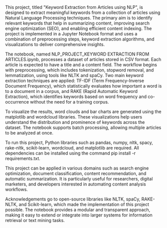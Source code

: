 This project, titled "Keyword Extraction from Articles using NLP", is designed to extract meaningful keywords from a collection of articles using Natural Language Processing techniques. The primary aim is to identify relevant keywords that help in summarizing content, improving search engine optimization (SEO), and enabling efficient content indexing. The project is implemented in a Jupyter Notebook format and uses a combination of preprocessing steps, keyword extraction algorithms, and visualizations to deliver comprehensive insights.

The notebook, named NLP_PROJECT_KEYWORD EXTRACTION FROM ARTICLES.ipynb, processes a dataset of articles stored in CSV format. Each article is expected to have a title and a content field. The workflow begins with preprocessing, which includes tokenization, stopword removal, and lemmatization, using tools like NLTK and spaCy. Two main keyword extraction techniques are applied: TF-IDF (Term Frequency-Inverse Document Frequency), which statistically evaluates how important a word is to a document in a corpus, and RAKE (Rapid Automatic Keyword Extraction), which identifies keywords based on word frequency and co-occurrence without the need for a training corpus.

To visualize the results, word clouds and bar charts are generated using the matplotlib and wordcloud libraries. These visualizations help users understand the distribution and prominence of keywords across the dataset. The notebook supports batch processing, allowing multiple articles to be analyzed at once.

To run this project, Python libraries such as pandas, numpy, nltk, spacy, rake-nltk, scikit-learn, wordcloud, and matplotlib are required. All dependencies can be installed using the command pip install -r requirements.txt.

This project can be applied in various domains such as search engine optimization, document classification, content recommendation, and automatic summarization. It is particularly useful for researchers, digital marketers, and developers interested in automating content analysis workflows.

Acknowledgements go to open-source libraries like NLTK, spaCy, RAKE-NLTK, and Scikit-learn, which made the implementation of this project possible. The notebook provides a modular and transparent approach, making it easy to extend or integrate into larger systems for information retrieval or text mining tasks.
